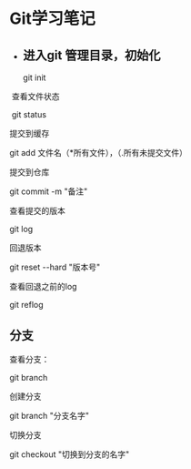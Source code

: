 # **Git学习笔记**



- ## **进入git 管理目录，初始化**

  git init



​	查看文件状态

​	git  status 



提交到缓存

git  add 文件名（*所有文件），（.所有未提交文件）

  提交到仓库

git commit -m "备注"



查看提交的版本 

git  log



回退版本

git  reset --hard  "版本号"



查看回退之前的log



git reflog







## 分支

查看分支：

git branch



创建分支

git branch  "分支名字"



切换分支

git checkout "切换到分支的名字"





